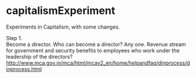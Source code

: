 # capitalismExperiment
Experiments in Capitalism, with some changes.

Step 1.  
Become a director. Who can become a director? Any one. Revenue stream for government and security benefits to employees who work under the leadership of the directors?  
http://www.mca.gov.in/mca/html/mcav2_en/home/helpandfaq/dinprocess/dinprocess.html
